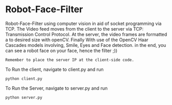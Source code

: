 # Robot-Face-Filter
 Robot-Face-Filter using computer vision in aid of socket programming via TCP.
The Video feed moves from the client to the server via TCP: Transmission Control Protocol. At the server, the video frames are formatted a to desired size  with openCV. Finally With use of the OpenCV Haar Cascades models involving, Smile, Eyes and Face detection. in the end, you can see a robot face on your face, hence the filter ;))


```
Remember to place the server IP at the client-side code.
```


To Run the client, navigate to client.py and run 
```
python client.py
```


To Run the Server, navigate to server.py and run 
```
python server.py
```
